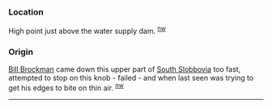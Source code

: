 
### Location

High point just above the water supply dam. <sup>[nw][]</sup>

### Origin

[Bill Brockman](Bill-Brockman) came down this upper part of [South Slobbovia](South-Slobbovia) too fast, attempted to stop on this knob - failed - and when last seen was trying to get his edges to bite on thin air. <sup>[nw][]</sup>

---

[nw]: Names-Walt "Meany Names by Walter Little, 1984"
